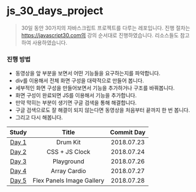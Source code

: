 # js_30_days_project

> 30일 동안 30가지의 자바스크립트 프로젝트를 다루는 레포입니다. 진행 절차는 https://javascript30.com의 강의 순서대로 진행하였습니다. 리소스들도 참고하여 사용하였습니다.



### 진행 방법

* 동영상을 앞 부분을 보면서 어떤 기능들을 요구하는지를 파악합니다.
* div를 이용해서 전체 화면 구성을 대략적으로 만들어 봅니다. 
* 세부적인 화면 구성을 만들어보면서 기능을 추가하거나 구조를 바꿔봅니다.
* 화면 구성이 완료되면 JS를 이용해서 기능을 추가합니다.
* 만약 막히는 부분이 생기면 구글 검색을 통해 해결합니다.
* 구글 검색으로도 잘 해결이 되지 않는다면 동영상을 처음부터 끝까지 한 번 봅니다.
* 그리고 다시 해봅니다.



|                            Study                             |  Title   | Commit Day |
| :----------------------------------------------------------: | :------: | :--------: |
| [Day 1](https://github.com/Yongjai/js_30_project/tree/master/Drum-kit) | Drum Kit | 2018.07.23 |
| [Day 2](https://github.com/Yongjai/js_30_project/tree/master/CSS%2BJS-Clcok) | CSS + JS Clock | 2018.07.24 |
| [Day 3](https://github.com/Yongjai/js_30_project/tree/master/Playground) | Playground | 2018.07.26 |
| [Day 4](https://github.com/Yongjai/js_30_project/tree/master/Array-Cardio) | Array Cardio | 2018.07.27 |
| [Day 5](https://github.com/Yongjai/js_30_project/tree/master/Flex-Panels-Image-Gallery) | Flex Panels Image Gallery | 2018.07.28 |

